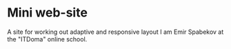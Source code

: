 # Mini web-site
A site for working out adaptive and responsive layout I am Emir Spabekov at the "ITDoma" online school.
